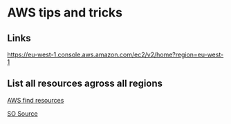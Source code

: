 
# AWS tips and tricks

## Links

https://eu-west-1.console.aws.amazon.com/ec2/v2/home?region=eu-west-1

## List all resources agross all regions

[AWS find resources](https://eu-west-1.console.aws.amazon.com/resource-groups/tag-editor/find-resources?region=eu-west-1#query=regions:!%28%27AWS::AllSupported%27%29,resourceTypes:!%28%27AWS::AllSupported%27%29,tagFilters:!%28%29,type:TAG_EDITOR_1_0)

[SO Source](https://stackoverflow.com/questions/44391817/is-there-a-way-to-list-all-resources-in-aws/48288505#48288505)

